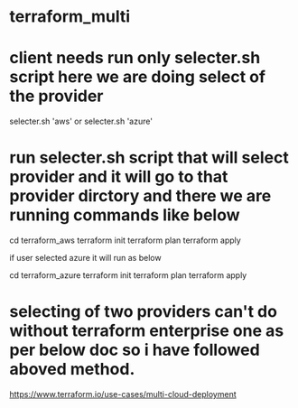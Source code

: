 # terraform_multi

# client needs run only selecter.sh script here we are doing select of the provider 

selecter.sh 'aws' or selecter.sh 'azure'

# run selecter.sh script that will select provider and it will go to that provider dirctory and there we are running commands like below

cd terraform_aws
terraform init
terraform plan
terraform apply

if user selected azure it will run as below

cd terraform_azure
terraform init
terraform plan
terraform apply


# selecting of two providers can't do without terraform enterprise one as per below doc so i have followed aboved method.

https://www.terraform.io/use-cases/multi-cloud-deployment


